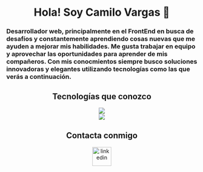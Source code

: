 <h1 align="center">Hola! Soy Camilo Vargas 👋</h1>
<h3>
Desarrollador web, principalmente en el FrontEnd en busca de desafíos y constantemente aprendiendo cosas nuevas que me ayuden a mejorar mis habilidades. Me gusta trabajar en equipo y aprovechar las oportunidades para aprender de mis compañeros. Con mis conocmientos siempre busco soluciones innovadoras y elegantes utilizando tecnologías como las que verás a continuación.
</h3>

<h2 align="center">Tecnologías que conozco</h2>
<div align="center">
  <a href="https://skillicons.dev">
    <img src="https://skillicons.dev/icons?i=react,nextjs,nodejs,nestjs,ts,js,prisma,jest,git,github,gitlab,mongodb,firebase,postman,materialui,tailwind,html,css,vercel,vite,vscode,figma&perline=10" />
  </a>
</div>

<div align="center">
  <img  align="center" src="https://github-readme-stats.anuraghazra1.vercel.app/api/top-langs/?username=cavargasl&theme=dark&hide_border=false&no-bg=true&no-frame=true&langs_count=10"/>
</p>

<h2 align="center">Contacta conmigo</h2>
<p align="center">
  <a href="https://www.linkedin.com/in/cavargasl/" target="_blank">
    <img align="center" src="https://user-images.githubusercontent.com/88904952/234979284-68c11d7f-1acc-4f0c-ac78-044e1037d7b0.png" alt="linkedin" height="50" width="50" />
  </a>
</p>
